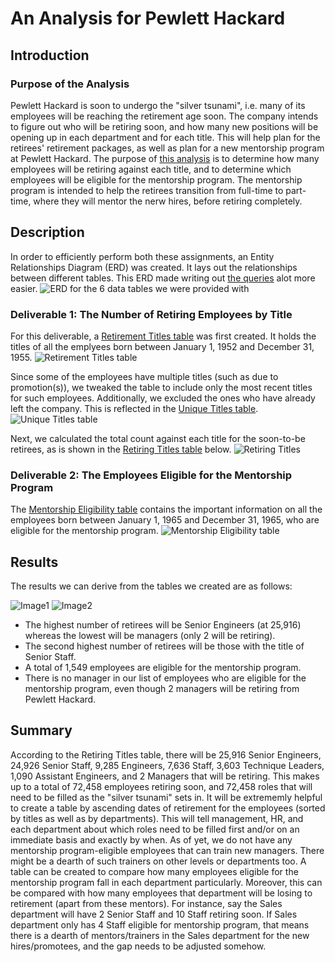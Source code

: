 # An Analysis for Pewlett Hackard

## Introduction
### Purpose of the Analysis
Pewlett Hackard is soon to undergo the "silver tsunami", i.e. many of its employees will be reaching the retirement age soon. The company intends to figure out who will be retiring soon, and how many new positions will be opening up in each department and for each title. This will help plan for the retirees' retirement packages, as well as plan for a new mentorship program at Pewlett Hackard.
The purpose of [this analysis](https://github.com/SohaT7/Pewlett-Hackard-Analysis-/blob/main/Queries/Employee_Database_challenge.sql) is to determine how many employees will be retiring against each title, and to determine which employees will be eligible for the mentorship program. The mentorship program is intended to help the retirees transition from full-time to part-time, where they will mentor the nerw hires, before retiring completely. 

## Description
In order to efficiently perform both these assignments, an Entity Relationships Diagram (ERD) was created. It lays out the relationships between different tables. This ERD made writing out [the queries](https://github.com/SohaT7/Pewlett-Hackard-Analysis-/blob/main/Queries/Employee_Database_challenge.sql) alot more easier.
![ERD for the 6 data tables we were provided with](https://github.com/SohaT7/Pewlett-Hackard-Analysis-/blob/main/EmployeeDB.png)

### Deliverable 1: The Number of Retiring Employees by Title
For this deliverable, a [Retirement Titles table](https://github.com/SohaT7/Pewlett-Hackard-Analysis-/blob/main/Data/retirement_titles.csv) was first created. It holds the titles of all the emplyees born between January 1, 1952 and December 31, 1955. 
![Retirement Titles table](https://github.com/SohaT7/Pewlett-Hackard-Analysis-/blob/main/retirement_titles.png)

Since some of the employees have multiple titles (such as due to promotion(s)), we tweaked the table to include only the most recent titles for such employees. Additionally, we excluded the ones who have already left the company. This is reflected in the [Unique Titles table](https://github.com/SohaT7/Pewlett-Hackard-Analysis-/blob/main/Data/unique_titles.csv).
![Unique Titles table](https://github.com/SohaT7/Pewlett-Hackard-Analysis-/blob/main/unique_titles.png) 

Next, we calculated the total count against each title for the soon-to-be retirees, as is shown in the [Retiring Titles table](https://github.com/SohaT7/Pewlett-Hackard-Analysis-/blob/main/Data/retiring_titles.csv) below.
![Retiring Titles](https://github.com/SohaT7/Pewlett-Hackard-Analysis-/blob/main/retiring_titles.png)

### Deliverable 2: The Employees Eligible for the Mentorship Program
The [Mentorship Eligibility table](https://github.com/SohaT7/Pewlett-Hackard-Analysis-/blob/main/Data/mentorship_eligibility.csv) contains the important information on all the employees born between January 1, 1965 and December 31, 1965, who are eligible for the mentorship program. 
![Mentorship Eligibility table](https://github.com/SohaT7/Pewlett-Hackard-Analysis-/blob/main/mentorship_eligibility.png)

## Results
The results we can derive from the tables we created are as follows:

![Image1](https://github.com/SohaT7/Pewlett-Hackard-Analysis-/blob/main/Retiring_Titles_Rank.png)
![Image2](https://github.com/SohaT7/Pewlett-Hackard-Analysis-/blob/main/Mentorship_eligibility_Analyze.png)

- The highest number of retirees will be Senior Engineers (at 25,916) whereas the lowest will be managers (only 2 will be retiring). 
- The second highest number of retirees will be those with the title of Senior Staff. 
- A total of 1,549 employees are eligible for the mentorship program. 
- There is no manager in our list of employees who are eligible for the mentorship program, even though 2 managers will be retiring from Pewlett Hackard.

## Summary
According to the Retiring Titles table, there will be 25,916 Senior Engineers, 24,926 Senior Staff, 9,285 Engineers, 7,636 Staff, 3,603 Technique Leaders, 1,090 Assistant Engineers, and 2 Managers that will be retiring. This makes up to a total of 72,458 employees retiring soon, and 72,458 roles that will need to be filled as the "silver tsunami" sets in. It will be extrememly helpful to create a table by ascending dates of retirement for the employees (sorted by titles as well as by departments). This will tell management, HR, and each department about which roles need to be filled first and/or on an immediate basis and exactly by when. 
As of yet, we do not have any mentorship program-eligible employees that can train new managers. There might be a dearth of such trainers on other levels or departments too. A table can be created to compare how many employees eligible for the mentorship program fall in each department particularly. Moreover, this can be compared with how many employees that department will be losing to retirement (apart from these mentors). For instance, say the Sales department will have 2 Senior Staff and 10 Staff retiring soon. If Sales department only has 4 Staff eligible for mentorship program, that means there is a dearth of mentors/trainers in the Sales department for the new hires/promotees, and the gap needs to be adjusted somehow. 
